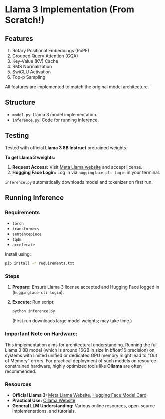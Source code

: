 # **Llama 3 Implementation (From Scratch!)**

## **Features**
1.  Rotary Positional Embeddings (RoPE)
2.  Grouped Query Attention (GQA)
3.  Key-Value (KV) Cache
4.  RMS Normalization
5.  SwiGLU Activation
6.  Top-p Sampling

All features are implemented to match the original model architecture.

## **Structure**
* `model.py`: Llama 3 model implementation.
* `inference.py`: Code for running inference.

## **Testing**
Tested with official **Llama 3 8B Instruct** pretrained weights.

**To get Llama 3 weights:**
1.  **Request Access:** Visit [Meta Llama website](https://ai.meta.com/llama/) and accept license.
2.  **Hugging Face Login:** Log in via `huggingface-cli login` in your terminal.

`inference.py` automatically downloads model and tokenizer on first run.

## **Running Inference**

### **Requirements**
* `torch`
* `transformers`
* `sentencepiece`
* `tqdm`
* `accelerate`

Install using:

```bash
pip install -r requirements.txt
```


### **Steps**
1.  **Prepare:** Ensure Llama 3 license accepted and Hugging Face logged in (`huggingface-cli login`).
2.  **Execute:** Run script:

    ```bash
    python inference.py
    ```
    (First run downloads large model weights; may take time.)

### **Important Note on Hardware:**

This implementation aims for architectural understanding. Running the full Llama 3 8B model (which is around 16GB in size in bfloat16 precision) on systems with limited unified or dedicated GPU memory might lead to "Out of Memory" errors. For practical deployment of such models on resource-constrained hardware, highly optimized tools like **Ollama** are often recommended.

### **Resources**
* **Official Llama 3:** [Meta Llama Website](https://ai.meta.com/llama/), [Hugging Face Model Card](https://huggingface.co/meta-llama/Meta-Llama-3-8B-Instruct)
* **Practical Use:** [Ollama Website](https://ollama.com/)
* **General LLM Understanding:** Various online resources, open-source implementations, and tutorials.
